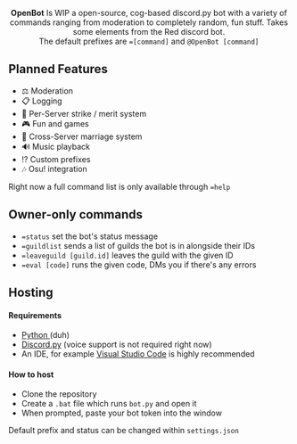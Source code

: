 <p align="center">
  <strong>OpenBot</strong> Is WIP a open-source, cog-based discord.py bot with a variety of commands ranging from moderation to completely random, fun stuff. Takes some elements from the Red discord bot.
  <br>
  The default prefixes are <code>=[command]</code> and <code>@OpenBot [command]</code>
  <br>
</p>

## Planned Features
- ⚖️ Moderation
- 📋 Logging
- 📝 Per-Server strike / merit system
- 🎮 Fun and games
- 💍 Cross-Server marriage system
- 🔊 Music playback
- ⁉️ Custom prefixes
- 🎶 Osu! integration

Right now a full command list is only available through `=help`

## Owner-only commands
- `=status` set the bot's status message
- `=guildlist` sends a list of guilds the bot is in alongside their IDs
- `=leaveguild [guild.id]` leaves the guild with the given ID
- `=eval [code]` runs the given code, DMs you if there's any errors

## Hosting

#### Requirements
- <a href="https://www.python.org/downloads/"> Python </a> (duh)
- <a href="https://github.com/Rapptz/discord.py">Discord.py</a> (voice support is not required right now)
- An IDE, for example <a href="https://code.visualstudio.com">Visual Studio Code</a> is highly recommended

#### How to host
- Clone the repository
- Create a `.bat` file which runs `bot.py` and open it
- When prompted, paste your bot token into the window

Default prefix and status can be changed within `settings.json`
